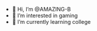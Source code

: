 - 👋 Hi, I’m @AMAZING-B
- 👀 I’m interested in gaming
- 🌱 I’m currently learning college

<!---
AMAZING-B/AMAZING-B is a ✨ special ✨ repository because its `README.md` (this file) appears on your GitHub profile.
You can click the Preview link to take a look at your changes.
--->
